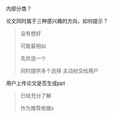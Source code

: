 内部分类？

论文同时属于三种感兴趣的方向，如何提示？

> 没有想好
>
> 可能最相似
>
> 先优选一个
>
> 同时提供多个选择 主动权交给用户

用户上传论文是否生成ppt 

> 已经充分了解
>
> 作为推荐依据s